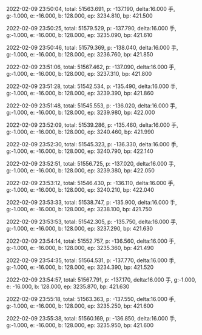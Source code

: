2022-02-09 23:50:04, total: 51563.691, p: -137.190, delta:16.000 手, g:-1.000, e: -16.000, b: 128.000, ep: 3234.810, bp: 421.500

2022-02-09 23:50:25, total: 51579.529, p: -137.790, delta:16.000 手, g:-1.000, e: -16.000, b: 128.000, ep: 3235.090, bp: 421.610

2022-02-09 23:50:46, total: 51579.369, p: -138.040, delta:16.000 手, g:-1.000, e: -16.000, b: 128.000, ep: 3236.760, bp: 421.850

2022-02-09 23:51:06, total: 51567.462, p: -137.090, delta:16.000 手, g:-1.000, e: -16.000, b: 128.000, ep: 3237.310, bp: 421.800

2022-02-09 23:51:28, total: 51542.534, p: -135.490, delta:16.000 手, g:-1.000, e: -16.000, b: 128.000, ep: 3239.390, bp: 421.860

2022-02-09 23:51:48, total: 51545.553, p: -136.020, delta:16.000 手, g:-1.000, e: -16.000, b: 128.000, ep: 3239.980, bp: 422.000

2022-02-09 23:52:09, total: 51539.286, p: -135.460, delta:16.000 手, g:-1.000, e: -16.000, b: 128.000, ep: 3240.460, bp: 421.990

2022-02-09 23:52:30, total: 51545.323, p: -136.330, delta:16.000 手, g:-1.000, e: -16.000, b: 128.000, ep: 3240.790, bp: 422.140

2022-02-09 23:52:51, total: 51556.725, p: -137.020, delta:16.000 手, g:-1.000, e: -16.000, b: 128.000, ep: 3239.380, bp: 422.050

2022-02-09 23:53:12, total: 51546.430, p: -136.110, delta:16.000 手, g:-1.000, e: -16.000, b: 128.000, ep: 3240.210, bp: 422.040

2022-02-09 23:53:33, total: 51538.747, p: -135.900, delta:16.000 手, g:-1.000, e: -16.000, b: 128.000, ep: 3238.100, bp: 421.750

2022-02-09 23:53:53, total: 51542.305, p: -135.750, delta:16.000 手, g:-1.000, e: -16.000, b: 128.000, ep: 3237.290, bp: 421.630

2022-02-09 23:54:14, total: 51552.757, p: -136.560, delta:16.000 手, g:-1.000, e: -16.000, b: 128.000, ep: 3235.360, bp: 421.490

2022-02-09 23:54:35, total: 51564.531, p: -137.770, delta:16.000 手, g:-1.000, e: -16.000, b: 128.000, ep: 3234.390, bp: 421.520

2022-02-09 23:54:57, total: 51567.791, p: -137.170, delta:16.000 手, g:-1.000, e: -16.000, b: 128.000, ep: 3235.870, bp: 421.630

2022-02-09 23:55:18, total: 51563.363, p: -137.550, delta:16.000 手, g:-1.000, e: -16.000, b: 128.000, ep: 3235.250, bp: 421.600

2022-02-09 23:55:38, total: 51560.169, p: -136.850, delta:16.000 手, g:-1.000, e: -16.000, b: 128.000, ep: 3235.950, bp: 421.600